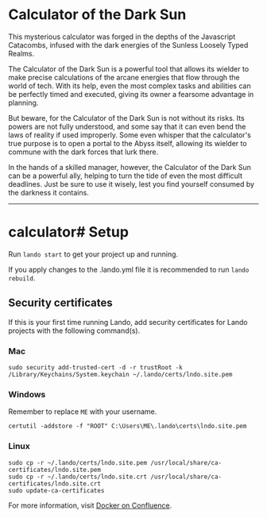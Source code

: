 # Calculator of the Dark Sun
This mysterious calculator was forged in the depths of the Javascript Catacombs, infused with the dark energies of the Sunless
Loosely Typed Realms.

The Calculator of the Dark Sun is a powerful tool that allows its wielder to make precise calculations of the arcane
energies that flow through the world of tech. With its help, even the most complex tasks and abilities can be
perfectly timed and executed, giving its owner a fearsome advantage in planning.

But beware, for the Calculator of the Dark Sun is not without its risks. Its powers are not fully understood, and some
say that it can even bend the laws of reality if used improperly. Some even whisper that the calculator's true purpose
is to open a portal to the Abyss itself, allowing its wielder to commune with the dark forces that lurk there.

In the hands of a skilled manager, however, the Calculator of the Dark Sun can be a powerful ally, helping to turn
the tide of even the most difficult deadlines. Just be sure to use it wisely, lest you find yourself consumed by the
darkness it contains.

---

# calculator# Setup

Run ```lando start``` to get your project up and running.

If you apply changes to the .lando.yml file it is recommended to run ```lando rebuild```.

## Security certificates

If this is your first time running Lando, add security certificates for Lando projects with the following command(s).

### Mac

```
sudo security add-trusted-cert -d -r trustRoot -k /Library/Keychains/System.keychain ~/.lando/certs/lndo.site.pem
```

### Windows

Remember to replace `ME` with your username.

```
certutil -addstore -f "ROOT" C:\Users\ME\.lando\certs\lndo.site.pem
```

### Linux

```
sudo cp -r ~/.lando/certs/lndo.site.pem /usr/local/share/ca-certificates/lndo.site.pem
sudo cp -r ~/.lando/certs/lndo.site.crt /usr/local/share/ca-certificates/lndo.site.crt
sudo update-ca-certificates
```

For more information, visit [Docker on Confluence](https://confluence.hosted-tools.com/display/HRT/Docker).